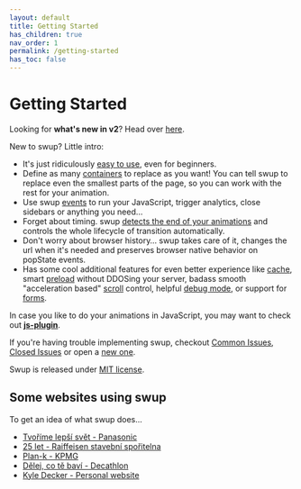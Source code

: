```yaml
---
layout: default
title: Getting Started
has_children: true
nav_order: 1
permalink: /getting-started
has_toc: false
---
```

# Getting Started
Looking for **what's new in v2**? Head over [here](TODO).

New to swup? Little intro: 
 
* It's just ridiculously [easy to use](/getting-started/example), even for beginners.
* Define as many [containers](/options#containers) to replace as you want! You can tell swup to replace even the smallest parts of the page, so you can work with the rest for your animation.
* Use swup [events](/events) to run your JavaScript, trigger analytics, close sidebars or anything you need…
* Forget about timing. swup [detects the end of your animations](/options#animation-selector) and controls the whole lifecycle of transition automatically.
* Don't worry about browser history… swup takes care of it, changes the url when it's needed and preserves browser native behavior on popState events.
* Has some cool additional features for even better experience like [cache](/options#cache), smart [preload](/plugins/preload-plugin) without DDOSing your server, badass smooth "acceleration based" [scroll](/plugins/scroll-plugin) control, helpful [debug mode](/plugins/debug-plugin), or support for [forms](/plugins/forms-plugin).

In case you like to do your animations in JavaScript, you may want to check out **[js-plugin](/plugins/js-plugin)**.

If you're having trouble implementing swup, checkout [Common Issues](https://github.com/swup/swup/wiki/Common-Issues), [Closed Issues](https://github.com/swup/swup/issues?q=is%3Aissue+is%3Aclosed) or open a [new one](https://github.com/swup/swup/issues/new).

Swup is released under [MIT license](https://github.com/swup/swup/blob/master/LICENSE).

## Some websites using swup
To get an idea of what swup does...
* [Tvoříme lepší svět - Panasonic](https://plzen.cz.panasonic.com/)  
* [25 let - Raiffeisen stavební spořitelna](https://www.rsts.cz/25let/)  
* [Plan-k - KPMG](https://www.plan-k.cz/)  
* [Dělej, co tě baví - Decathlon](http://delejcotebavi.decathlon.cz/)  
* [Kyle Decker - Personal website](https://kyledecker.me/)  

